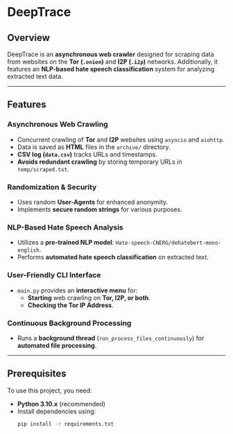 # DeepTrace

## Overview
DeepTrace is an **asynchronous web crawler** designed for scraping data from websites on the **Tor (`.onion`)** and **I2P (`.i2p`)** networks. Additionally, it features an **NLP-based hate speech classification** system for analyzing extracted text data.

---

## Features

### Asynchronous Web Crawling
- Concurrent crawling of **Tor** and **I2P** websites using `asyncio` and `aiohttp`.
- Data is saved as **HTML** files in the `archive/` directory.
- **CSV log (`data.csv`)** tracks URLs and timestamps.
- **Avoids redundant crawling** by storing temporary URLs in `temp/scraped.txt`.

### Randomization & Security
- Uses random **User-Agents** for enhanced anonymity.
- Implements **secure random strings** for various purposes.

### NLP-Based Hate Speech Analysis
- Utilizes a **pre-trained NLP model**: `Hate-speech-CNERG/dehatebert-mono-english`.
- Performs **automated hate speech classification** on extracted text.

### User-Friendly CLI Interface
- `main.py` provides an **interactive menu** for:
  - **Starting** web crawling on **Tor, I2P, or both**.
  - **Checking the Tor IP Address**.

### Continuous Background Processing
- Runs a **background thread** (`run_process_files_continuously`) for **automated file processing**.

---

## Prerequisites
To use this project, you need:
- **Python 3.10.x** (recommended)
- Install dependencies using:
  ```sh
  pip install -r requirements.txt
